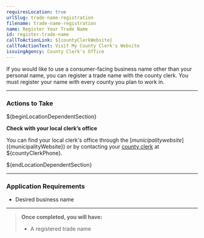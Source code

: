 ```yaml
---
requiresLocation: true
urlSlug: trade-name-registration
filename: trade-name-registration
name: Register Your Trade Name
id: register-trade-name
callToActionLink: ${countyClerkWebsite}
callToActionText: Visit My County Clerk's Website
issuingAgency: County Clerk's Office
---
```


If you would like to use a consumer-facing business name other than your personal name, you can register a trade name with the county clerk. You must register your name with every county you plan to work in.

---

### Actions to Take

${beginLocationDependentSection}

**Check with your local clerk’s office**

You can find your local clerk's office through the [${municipality} website](${municipalityWebsite}) or by contacting your [county clerk](${countyClerkWebsite}) at ${countyClerkPhone}.

${endLocationDependentSection}

---

### Application Requirements

- Desired business name

---

> **Once completed, you will have:**
>
> - A registered trade name
